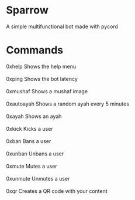 # Sparrow
A simple multifunctional bot made with pycord

# Commands

0xhelp
Shows the help menu
<br> </br>
0xping
Shows the bot latency
<br> </br>
0xmushaf <page>
Shows a mushaf image
<br> </br>
0xautoayah
Shows a random ayah every 5 minutes
<br> </br>
0xayah <surah number:ayah number>
Shows an ayah
<br> </br>
0xkick <user>
Kicks a user
<br> </br>
0xban <user>
Bans a user
<br> </br>
0xunban <user>
Unbans a user
<br> </br>
0xmute <user>
Mutes a user
<br> </br>
0xunmute <user>
Unmutes a user
<br> </br>
0xqr <content>
Creates a QR code with your content
<br> </br>


  
  
  
  
  
